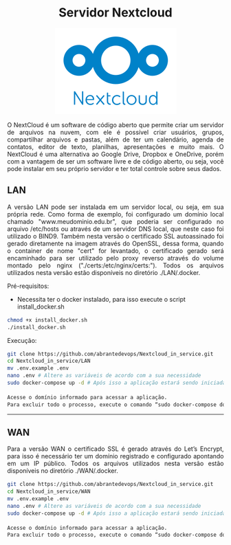 <h1 align="center">Servidor Nextcloud</h1>

<p align="center">
    <img src="./Nextcloud_Logo.svg">
</p>

<p align="justify"> 
O NextCloud é um software de código aberto que permite criar um servidor de arquivos na nuvem, com ele é possível criar usuários, grupos, compartilhar arquivos e pastas, além de ter um calendário, agenda de contatos, editor de texto, planilhas, apresentações e muito mais. O NextCloud é uma alternativa ao Google Drive, Dropbox e OneDrive, porém com a vantagem de ser um software livre e de código aberto, ou seja, você pode instalar em seu próprio servidor e ter total controle sobre seus dados.
</p>

## LAN

<p align="justify">
A versão LAN pode ser instalada em um servidor local, ou seja, em sua própria rede. Como forma de exemplo, foi configurado um domínio local chamado "www.meudominio.edu.br", que poderia ser configurado no arquivo /etc/hosts ou através de um servidor DNS local, que neste caso foi utilizado o BIND9. Também nesta versão o certificado SSL autoassinado foi gerado diretamente na imagem através do OpenSSL, dessa forma, quando o container de nome "cert" for levantado, o certificado gerado será encaminhado para ser utilizado pelo proxy reverso através do volume montado pelo nginx ("./certs:/etc/nginx/certs:"). Todos os arquivos utilizados nesta versão estão disponíveis no diretório ./LAN/.docker. </p>

<p align="justify">Pré-requisitos:</p>

- Necessita ter o docker instalado, para isso execute o script install_docker.sh
```bash
chmod +x install_docker.sh
./install_docker.sh
```

<p align="justify"> Execução: </p>

```bash
git clone https://github.com/abrantedevops/Nextcloud_in_service.git
cd Nextcloud_in_service/LAN
mv .env.example .env
nano .env # Altere as variáveis de acordo com a sua necessidade
sudo docker-compose up -d # Após isso a aplicação estará sendo iniciada e espera-se que os containers alcancem o estado de “done”. O comando “sudo docker logs app" exibe as etapas de instalação do Nextcloud, logo, a aplicação só estará disponível no momento em que o status sair de “Starting nextcloud installation” para “Initializing finished”. È válido sempre monitorar estes logs.

Acesse o domínio informado para acessar a aplicação.
Para excluir todo o processo, execute o comando “sudo docker-compose down”.
```
<hr>

## WAN

<p align="justify"> Para a versão WAN o certificado SSL é gerado através do Let’s Encrypt, para isso é necessário ter um domínio registrado e configurado apontando em um IP público. Todos os arquivos utilizados nesta versão estão disponíveis no diretório ./WAN/.docker. </p>

```bash
git clone https://github.com/abrantedevops/Nextcloud_in_service.git
cd Nextcloud_in_service/WAN
mv .env.example .env
nano .env # Altere as variáveis de acordo com a sua necessidade
sudo docker-compose up -d # Após isso a aplicação estará sendo iniciada e espera-se que os containers alcancem o estado de “done”. O comando “sudo docker logs app" exibe as etapas de instalação do Nextcloud, logo, a aplicação só estará disponível no momento em que o status sair de “Starting nextcloud installation” para “Initializing finished”. È válido sempre monitorar estes logs.

Acesse o domínio informado para acessar a aplicação.
Para excluir todo o processo, execute o comando “sudo docker-compose down”.
```